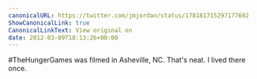 ```yaml
---
canonicalURL: https://twitter.com/jmjordan/status/178181715297177602
ShowCanonicalLink: true
CanonicalLinkText: View original on
date: 2012-03-09T18:13:26+00:00
---
```

#TheHungerGames was filmed in Asheville, NC. That's neat. I lived there once.